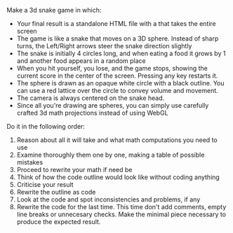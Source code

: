 Make a 3d snake game in which:
* Your final result is a standalone HTML file with a <canvas> that takes the entire screen
* The game is like a snake that moves on a 3D sphere. Instead of sharp turns, the Left/Right arrows steer the snake direction slightly
* The snake is initially 4 circles long, and when eating a food it grows by 1 and another food appears in a random place
* When you hit yourself, you lose, and the game stops, showing the current score in the center of the screen. Pressing any key restarts it.
* The sphere is drawn as an opaque white circle with a black outline. You can use a red lattice over the circle to convey volume and movement.
* The camera is always centered on the snake head.
* Since all you're drawing are spheres, you can simply use carefully crafted 3d math projections instead of using WebGL

Do it in the following order:
1. Reason about all it will take and what math computations you need to use
2. Examine thoroughly them one by one, making a table of possible mistakes
3. Proceed to rewrite your math if need be
4. Think of how the code outline would look like without coding anything
5. Criticise your result
6. Rewrite the outline as code
7. Look at the code and spot inconsistencies and problems, if any
8. Rewrite the code for the last time. This time don't add comments, empty line breaks or unnecesary checks. Make the minimal piece necessary to produce the expected result.
